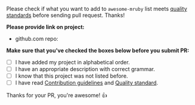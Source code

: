 Please check if what you want to add to `awesome-mruby` list meets [quality standards](https://github.com/nsheremet/awesome-mruby/blob/master/CONTRIBUTING.md#quality-standard) before sending pull request. Thanks!

**Please provide link on project:**

- github.com repo:

**Make sure that you've checked the boxes below before you submit PR:**
- [ ] I have added my project in alphabetical order.
- [ ] I have an appropriate description with correct grammar.
- [ ] I know that this project was not listed before.
- [ ] I have read [Contribution guidelines](https://github.com/nsheremet/awesome-mruby/blob/master/CONTRIBUTING.md#contribution-guidelines) and [Quality standard](https://github.com/nsheremet/awesome-mruby/blob/master/CONTRIBUTING.md#quality-standard).

Thanks for your PR, you're awesome! :+1: